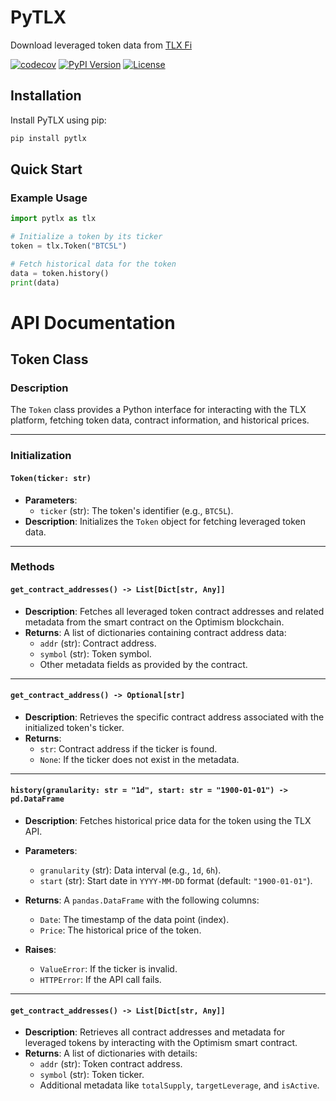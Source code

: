 # PyTLX

Download leveraged token data from [TLX Fi](https://tlx.fi)

[![codecov](https://codecov.io/gh/dhruvan2006/pytlx/graph/badge.svg?token=GVWV3STI3C)](https://codecov.io/gh/dhruvan2006/pytlx)
[![PyPI Version](https://img.shields.io/pypi/v/pytlx)](https://github.com/dhruvan2006/pytlx)
[![License](https://img.shields.io/github/license/dhruvan2006/pytlx)](https://github.com/dhruvan2006/pytlx)

## Installation

Install PyTLX using pip:
```bash
pip install pytlx
```

## Quick Start

### Example Usage
```python
import pytlx as tlx

# Initialize a token by its ticker
token = tlx.Token("BTC5L")

# Fetch historical data for the token
data = token.history()
print(data)
```

# API Documentation

## Token Class

### Description
The `Token` class provides a Python interface for interacting with the TLX platform, fetching token data, contract information, and historical prices.

---

### Initialization

#### `Token(ticker: str)`
- **Parameters**:
  - `ticker` (str): The token's identifier (e.g., `BTC5L`).
- **Description**:
  Initializes the `Token` object for fetching leveraged token data.

---

### Methods

#### `get_contract_addresses() -> List[Dict[str, Any]]`
- **Description**:
  Fetches all leveraged token contract addresses and related metadata from the smart contract on the Optimism blockchain.
- **Returns**:
  A list of dictionaries containing contract address data:
  - `addr` (str): Contract address.
  - `symbol` (str): Token symbol.
  - Other metadata fields as provided by the contract.

---

#### `get_contract_address() -> Optional[str]`
- **Description**:
  Retrieves the specific contract address associated with the initialized token's ticker.
- **Returns**:
  - `str`: Contract address if the ticker is found.
  - `None`: If the ticker does not exist in the metadata.

---

#### `history(granularity: str = "1d", start: str = "1900-01-01") -> pd.DataFrame`
- **Description**:
  Fetches historical price data for the token using the TLX API.
- **Parameters**:
  - `granularity` (str): Data interval (e.g., `1d`, `6h`).
  - `start` (str): Start date in `YYYY-MM-DD` format (default: `"1900-01-01"`).
- **Returns**:
  A `pandas.DataFrame` with the following columns:
  - `Date`: The timestamp of the data point (index).
  - `Price`: The historical price of the token.

- **Raises**:
  - `ValueError`: If the ticker is invalid.
  - `HTTPError`: If the API call fails.

---

#### `get_contract_addresses() -> List[Dict[str, Any]]`
- **Description**:
  Retrieves all contract addresses and metadata for leveraged tokens by interacting with the Optimism smart contract.
- **Returns**:
  A list of dictionaries with details:
  - `addr` (str): Token contract address.
  - `symbol` (str): Token ticker.
  - Additional metadata like `totalSupply`, `targetLeverage`, and `isActive`.
